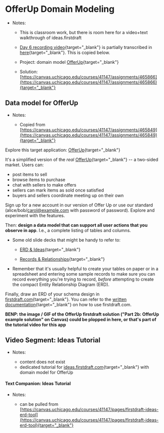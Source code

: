 # OfferUp Domain Modeling 

- Notes:

  - This is classroom work, but there is room here for a video+text walkthrough of ideas.firstdraft

  - [Day 6 recording video](https://uchicago.hosted.panopto.com/Panopto/Pages/Viewer.aspx?id=69b47533-78a4-40f4-80a1-aed9010f30f8){target="_blank"} is partially transcribed in [here](https://github.com/firstdraft/appdev-chapters/blob/benp-edits/day-6-recording.md){target="_blank"}. This is copied below.

  - Project: domain model [OfferUp](https://ddd-offer-up.herokuapp.com/){target="_blank"}

  - Solution: [https://canvas.uchicago.edu/courses/41147/assignments/465866](https://canvas.uchicago.edu/courses/41147/assignments/465866){target="_blank"}

## Data model for OfferUp

- Notes:

  - Copied from [https://canvas.uchicago.edu/courses/41147/assignments/465849](https://canvas.uchicago.edu/courses/41147/assignments/465849){target="_blank"}

Explore this target application: [OfferUp](https://ddd-offer-up.herokuapp.com/){target="_blank"}

It's a simplified version of the *real* [OfferUp](https://offerup.com/){target="_blank"} -- a two-sided market. Users can:

  - post items to sell
  - browse items to purchase
  - chat with sellers to make offers
  - sellers can mark items as sold once satisfied
  - buyers and sellers coordinate meeting up on their own

Sign up for a new account in our version of Offer Up or use our standard (alice/bob/carol@example.com with password of password). Explore and experiment with the features.

Then: **design a data model that can support all user actions that you observe in app**. I.e., a complete listing of tables and columns.

  - Some old slide decks that might be handy to refer to:

    - [ERD & Ideas](https://firstdraft.slides.com/raghubetina/erd-and-ideas?token=B9Lja2V8){target="_blank"}
  
    - [Records & Relationships](https://firstdraft.slides.com/raghubetina/records-and-relationships?token=hKsM-8iq){target="_blank"}
  
  - Remember that it's usually helpful to create your tables on paper or in a spreadsheet and entering some sample records to make sure you can record everything you're trying to record, *before* attempting to create the compact Entity Relationship Diagram (ERD).

Finally, draw an ERD of your schema design in [firstdraft.com](https://firstdraft.com/){target="_blank"}. You can refer to the [written documentation](https://canvas.uchicago.edu/courses/41147/pages/firstdraft-ideas-erd-tool){target="_blank"} on how to use firstdraft.com.

**BENP: the image / GIF of the OfferUp firstdraft solution ("Part 2b: OfferUp example solution" on Canvas) could be plopped in here, or that's part of the tutorial video for this app**


## Video Segment: Ideas Tutorial

- Notes:

  - content does not exist 
  - dedicated tutorial for [ideas.firstdraft.com](https://firstdraft.com/){target="_blank"} with domain model for OfferUp

#### Text Companion: Ideas Tutorial

- Notes:

  - can be pulled from [https://canvas.uchicago.edu/courses/41147/pages/firstdraft-ideas-erd-tool](https://canvas.uchicago.edu/courses/41147/pages/firstdraft-ideas-erd-tool){target="_blank"}